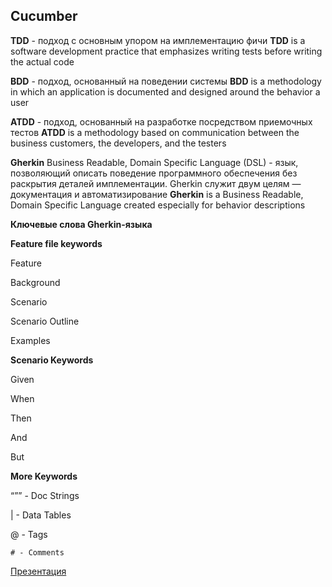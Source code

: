 ## Cucumber

**TDD** - подход с основным упором на имплементацию фичи
**TDD** is a software development practice that emphasizes writing tests before writing the actual code

**BDD** - подход, основанный на поведении системы
**BDD** is a methodology in which an application is documented and designed around the behavior a user

**ATDD** - подход, основанный на разработке посредством приемочных тестов
**ATDD** is a methodology based on communication between the business customers, the developers, and the testers

**Gherkin**
Business Readable, Domain Specific Language (DSL) - язык, позволяющий описать поведение программного обеспечения без раскрытия деталей имплементации. Gherkin служит двум целям — документация и автоматизирование
**Gherkin** is a Business Readable, Domain Specific Language created especially for behavior descriptions

**Ключевые слова Gherkin-языка**

**Feature file keywords**

Feature

Background

Scenario

Scenario Outline

Examples

**Scenario Keywords**

Given

When

Then

And

But

**More Keywords**

“”” - Doc Strings

| - Data Tables

@ - Tags

`# - Comments`

[Презентация](https://docs.google.com/presentation/d/1Mf6uIdjQJRRPtp8azC6oDh3pu2kcPDK4/edit?usp=sharing&ouid=116447005932578256378&rtpof=true&sd=true)





